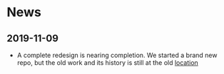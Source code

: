 # News

## 2019-11-09 ###

*   A complete redesign is nearing completion.
    We started a brand new repo, but the old work and its history is still
    at the old [location]({{docSiteOrig}})
